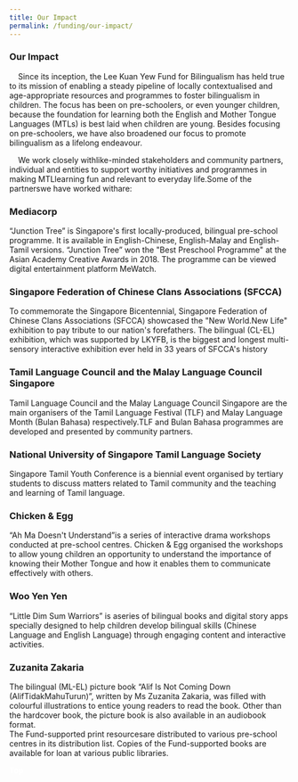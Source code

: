 ```yaml
---
title: Our Impact
permalink: /funding/our-impact/
---
```


###  Our Impact
<div><p>&nbsp;&nbsp;&nbsp;&nbsp;Since its inception, the Lee Kuan Yew Fund for Bilingualism has held true to its mission of enabling a steady pipeline of locally contextualised and age-appropriate resources and programmes to foster bilingualism in children.  The focus has been on pre-schoolers, or even younger children, because the foundation for learning both the English and Mother Tongue Languages (MTLs) is best laid when children are young.  Besides focusing on pre-schoolers, we have also broadened our focus to promote bilingualism as a lifelong endeavour. </p></div>
<div><p>&nbsp;&nbsp;&nbsp;&nbsp;We work closely withlike-minded stakeholders and community partners, individual and entities to support worthy initiatives and programmes in making MTLlearning fun and relevant to everyday life.Some of the partnerswe have worked withare:</p></div>
<div><h3>Mediacorp</h3>
<div><p>“Junction Tree” is Singapore's first locally-produced, bilingual pre-school programme. It is available in English-Chinese, English-Malay and English-Tamil versions. “Junction Tree” won the "Best Preschool Programme" at the Asian Academy Creative Awards in 2018. The programme can be viewed digital entertainment platform MeWatch.</p></div></div>
<div><h3>Singapore Federation of Chinese Clans Associations (SFCCA)</h3>
<div><p>To commemorate the Singapore Bicentennial, Singapore Federation of Chinese Clans Associations (SFCCA) showcased the "New World.New Life" exhibition to pay tribute to our nation's forefathers. The bilingual (CL-EL) exhibition, which was supported by LKYFB, is the biggest and longest multi-sensory interactive exhibition ever held in 33 years of SFCCA's history</p></div></div>
<div><h3>Tamil Language Council and the Malay Language Council Singapore </h3>
<div><p>Tamil Language Council and the Malay Language Council Singapore are the main organisers of the Tamil Language Festival (TLF) and Malay Language Month (Bulan Bahasa) respectively.TLF and Bulan Bahasa programmes are developed and presented by community partners. </p></div></div>
<div><h3>National University of Singapore Tamil Language Society</h3>
 <div><p>Singapore Tamil Youth Conference is a biennial event organised by tertiary students to discuss matters related to Tamil community and the teaching and learning of Tamil language.</p></div></div>
<div><h3>Chicken & Egg</h3>
  <div><p>“Ah Ma Doesn't Understand”is a series of interactive drama workshops conducted at pre-school centres.  Chicken & Egg organised the workshops to allow young children an opportunity to understand the importance of knowing their Mother Tongue and how it enables them to communicate effectively with others.</p></div></div>
<div><h3>Woo Yen Yen</h3>
  <div><p>“Little Dim Sum Warriors” is aseries of bilingual books and digital story apps specially designed to help children develop bilingual skills (Chinese Language and English Language) through engaging content and interactive activities.</p></div></div>
<div><h3>Zuzanita Zakaria</h3>
  <div><p>The bilingual (ML-EL) picture book “Alif Is Not Coming Down (AlifTidakMahuTurun)”, written by Ms Zuzanita Zakaria, was filled with colourful illustrations to entice young readers to read the book. Other than the hardcover book, the picture book is also available in an audiobook format.<br/> 
  The Fund-supported print resourcesare distributed to various pre-school centres in its distribution list. Copies of the Fund-supported books are available for loan at various public libraries.</p></div></div>

<div class="btntop"><a href="#top" style="text-decoration:none;"><span style="color:white"><b>Top</b></span></a></div>
